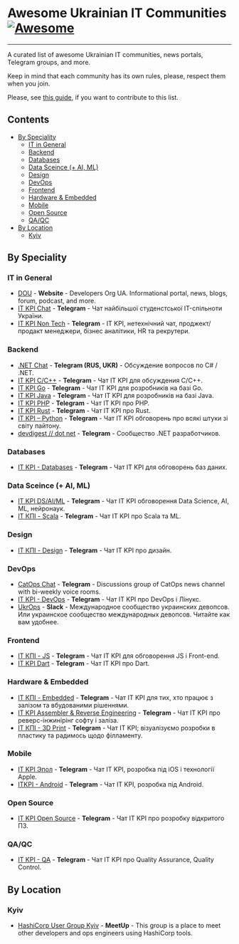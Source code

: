 # Awesome Ukrainian IT Communities [![Awesome](https://awesome.re/badge-flat2.svg)](https://awesome.re)
---

A curated list of awesome Ukrainian IT communities, news portals, Telegram groups, and more.

Keep in mind that each community has its own rules, please, respect them when you join.

Please, see [this guide](CONTRIBUTING.md), if you want to contribute to this list.

## Contents

- [By Speciality](#by-speciality)
  - [IT in General](#it-in-general)
  - [Backend](#backend)
  - [Databases](#databases)
  - [Data Sceince (+ AI, ML)](#data-sceince--ai-ml)
  - [Design](#design)
  - [DevOps](#devops)
  - [Frontend](#frontend)
  - [Hardware & Embedded](#hardware--embedded)
  - [Mobile](#mobile)
  - [Open Source](#open-source)
  - [QA/QC](#qaqc)
- [By Location](#by-location)
  - [Kyiv](#kyiv)

## By Speciality

### IT in General

- [DOU](https://dou.ua/) - **Website** - Developers Org UA. Informational portal, news, blogs, forum, podcast, and more.
- [IT KPI Chat](https://t.me/itkpi_flood) - **Telegram** - Чат найбільшої студенстської IT-спільноти України.
- [IT KPI Non Tech](https://t.me/itkpi_non_tech) - **Telegram** - IT KPI, нетехнічний чат, проджект/продакт менеджери, бізнес аналітики, HR та рекрутери.

### Backend

- [.NET Chat](https://t.me/dotnet_chat) - **Telegram (RUS, UKR)** - Обсуждение вопросов по C# / .NET.
- [IT KPI C/C++](https://t.me/itkpi_cpp) - **Telegram** - Чат IT KPI для обсуждения С/С++.
- [IT KPI Go](https://t.me/itkpi_go) - **Telegram** - Чат IT KPI для розробників на базі Go.
- [IT KPI Java](https://t.me/itkpi_java) - **Telegram** - Чат IT KPI для розробників на базі Java.
- [IT KPI PHP](https://t.me/itkpi_php) - **Telegram** - Чат ІТ KPI про PHP.
- [IT KPI Rust](https://t.me/itkpi_rust) - **Telegram** - Чат ІТ KPI про Rust.
- [IT KPI – Python](https://t.me/itkpi_python) - **Telegram** - Чат IT KPI обговорень про всякі штуки зі світу пайтону.
- [devdigest // dot net](https://t.me/dncuug) - **Telegram** - Сообщество .NET разработчиков.

### Databases

- [IT KPI - Databases](https://t.me/itkpi_db) - **Telegram** - Чат IT KPI для обговорень баз даних.

### Data Sceince (+ AI, ML)

- [IT KPI DS/AI/ML](https://t.me/itkpi_ds) - **Telegram** - Чат IT KPI обговорення Data Science, AI, ML, нейронаук.
- [ІТ КПІ - Scala](https://t.me/itkpi_scala) - **Telegram** - Чат ІТ KPI про Scala та ML.

### Design

- [ІТ КПІ - Design](https://t.me/itkpi_design) - **Telegram** - Чат ІТ KPI про дизайн.

### DevOps

- [CatOps Chat](https://t.me/catops_chat) - **Telegram** - Discussions group of CatOps news channel with bi-weekly voice rooms.
- [IT KPI - DevOps](https://t.me/itkpi_devops) - **Telegram** - Чат ІТ KPI про DevOps і Лінукс.
- [UkrOps](https://ukrops.club/) - **Slack** - Международное сообщество украинских девопсов. Или украинское сообщество международных девопсов. Читайте как вам удобнее.

### Frontend

- [ІТ КПІ - JS](https://t.me/itkpi_js) - **Telegram** - Чат ІТ KPI для обговорення JS і Front-end.
- [IT KPI Dart](https://t.me/dart_itkpi) - **Telegram** - Чат ІТ KPI про Dart.

### Hardware & Embedded

- [ІТ КПІ - Embedded](https://t.me/itkpi_embedded) - **Telegram** - Чат ІТ KPI для тих, хто працює з залізом та вбудованими рішеннями.
- [IT KPI Assembler & Reverse Engineering](https://t.me/itkpi_reveng) - **Telegram** - Чат ІТ KPI про реверс-інжинірінг софту і заліза.
- [IT КПІ - 3D Print](https://t.me/itkpi_3dprint) - **Telegram** - Чат ІТ KPI; візуалізуємо розробки в пластику та радимось щодо філламенту.

### Mobile

- [IT KPI Эпол](https://t.me/itkpi_ios) - **Telegram** - Чат ІТ KPI, розробка під іOS і технології Apple.
- [ITKPI - Android](https://t.me/itkpi_android) - **Telegram** - Чат ІТ KPI, розробка під Android.

### Open Source

- [IT KPI Open Source](https://t.me/itkpi_open_source) - **Telegram** - Чат ІТ KPI про розробку відкритого ПЗ.

### QA/QC

- [IT KPI - QA](https://t.me/itkpi_qa) - **Telegram** - Чат ІТ KPI про Quality Assurance, Quality Control.

## By Location

### Kyiv

- [HashiCorp User Group Kyiv](https://www.meetup.com/Kyiv-HashiCorp-User-Group/) - **MeetUp** - This group is a place to meet other developers and ops engineers using HashiCorp tools.
